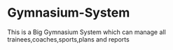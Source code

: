 # Gymnasium-System
This is a Big Gymnasium System which can manage all trainees,coaches,sports,plans and reports
